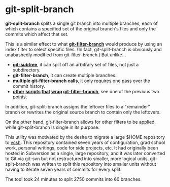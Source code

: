# git-split-branch

**git-split-branch** splits a single git branch into multiple branches, each
of which contains a specified set of the original branch's files and only the
commits which affect that set.

This is a similar effect to what
[**git-filter-branch**][2]
would produce by using an index filter to select specific files.  (In fact,
git-split-branch is obviously and unabashedly modified from
git-filter-branch.)  But unlike...

* **[git-subtree][1]**, it can split off an arbitrary set of files, not just a
  subdirectory.
* **git-filter-branch**, it can create multiple branches.
* **multiple git-filter-branch calls**, it only requires one pass over the
  commit history.
* **[other][3] [scripts][4] [that][5] [wrap][6] [git-filter-branch][7]**, see
  one of the previous two points.

[1]: https://github.com/git/git/blob/master/contrib/subtree/git-subtree.sh
[2]: https://github.com/git/git/blob/master/git-filter-branch.sh
[3]: https://github.com/ajdruff/git-splits
[4]: https://github.com/vangorra/git_split
[5]: https://github.com/phord/git-split/blob/master/git-split.sh
[6]: https://gist.github.com/aseigneurin/7531087
[7]: https://gist.github.com/tijn/5301258

In addition, git-split-branch assigns the leftover files to a "remainder"
branch or rewrites the original source branch to contain only the leftovers.

On the other hand, git-filter-branch allows for other filters to be applied,
while git-split-branch is single in its purpose.

This utility was motivated by the desire to migrate a large $HOME repository
to [vcsh](https://github.com/RichiH/vcsh).  This repository contained seven
years of configuration, grad school work, personal writings, code for side
projects, etc.  It had originally been hosted in Subversion as a single, large
repository, and it was later converted to Git via git-svn but not restructured
into smaller, more logical units.  git-split-branch was written to split this
repository into smaller units without having to iterate seven years of commits
for every split.

The tool took 24 minutes to split 2750 commits into 60 branches.
